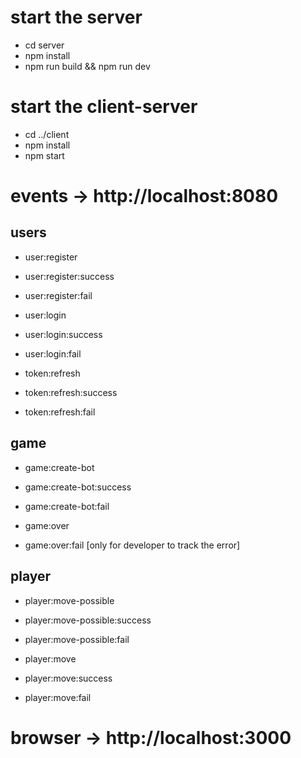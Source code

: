 # start the server

- cd server
- npm install
- npm run build && npm run dev

# start the client-server
- cd ../client
- npm install
- npm start


# events -> http://localhost:8080
## users
- user:register
- user:register:success
- user:register:fail

- user:login
- user:login:success
- user:login:fail

- token:refresh
- token:refresh:success
- token:refresh:fail

## game
- game:create-bot
- game:create-bot:success
- game:create-bot:fail

- game:over
- game:over:fail          [only for developer to track the error]

## player
- player:move-possible
- player:move-possible:success
- player:move-possible:fail

- player:move
- player:move:success
- player:move:fail


# browser -> http://localhost:3000

